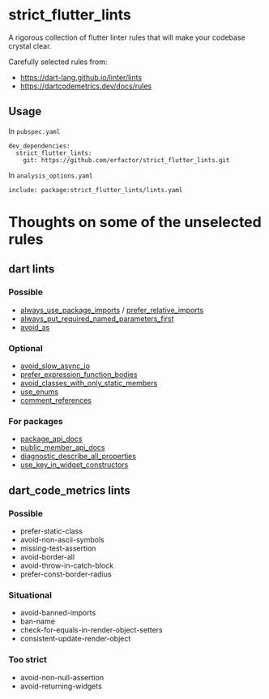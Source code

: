 # strict_flutter_lints

A rigorous collection of flutter linter rules that will make your codebase crystal clear.

Carefully selected rules from:
- https://dart-lang.github.io/linter/lints
- https://dartcodemetrics.dev/docs/rules

## Usage

In `pubspec.yaml`

```
dev_dependencies:
  strict_flutter_lints:
    git: https://github.com/erfactor/strict_flutter_lints.git
```

In `analysis_options.yaml`

```
include: package:strict_flutter_lints/lints.yaml
```

# Thoughts on some of the unselected rules

## dart lints

### Possible

- [always_use_package_imports](https://dart.dev/tools/linter-rules#always_use_package_imports) / [prefer_relative_imports](https://dart.dev/tools/linter-rules#prefer_relative_imports)
- [always_put_required_named_parameters_first](https://dart.dev/tools/linter-rules#always_put_required_named_parameters_first)
- [avoid_as](https://dart.dev/tools/linter-rules#avoid_as)

### Optional

- [avoid_slow_async_io](https://dart.dev/tools/linter-rules#avoid_slow_async_io)
- [prefer_expression_function_bodies](https://dart.dev/tools/linter-rules#prefer_expression_function_bodies)
- [avoid_classes_with_only_static_members](https://dart.dev/tools/linter-rules#avoid_classes_with_only_static_members)
- [use_enums](https://dart.dev/tools/linter-rules#use_enums)
- [comment_references](https://dart.dev/tools/linter-rules#comment_references)

### For packages

- [package_api_docs](https://dart.dev/tools/linter-rules#package_api_docs)
- [public_member_api_docs](https://dart.dev/tools/linter-rules#public_member_api_docs)
- [diagnostic_describe_all_properties](https://dart.dev/tools/linter-rules#diagnostic_describe_all_properties)
- [use_key_in_widget_constructors](https://dart-lang.github.io/linter/lints/use_key_in_widget_constructors)

## dart_code_metrics lints

### Possible

- prefer-static-class
- avoid-non-ascii-symbols
- missing-test-assertion
- avoid-border-all
- avoid-throw-in-catch-block
- prefer-const-border-radius

### Situational

- avoid-banned-imports
- ban-name
- check-for-equals-in-render-object-setters
- consistent-update-render-object

### Too strict

- avoid-non-null-assertion
- avoid-returning-widgets
